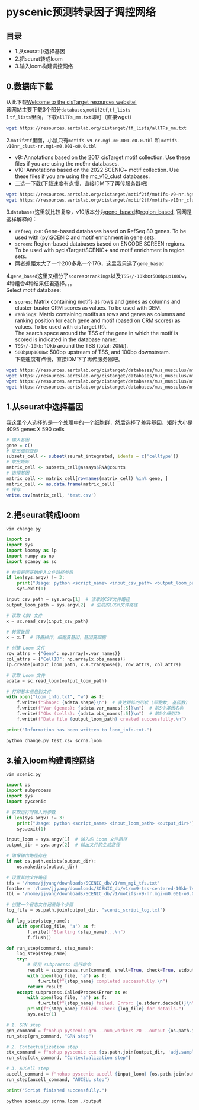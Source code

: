 # pyscenic预测转录因子调控网络
## 目录 ####
- 1.从seurat中选择基因
- 2.把seurat转成loom
- 3.输入loom构建调控网络

## 0.数据库下载 ####
从此下载[Welcome to the cisTarget resources website!](https://resources.aertslab.org/cistarget/)    
该网站主要下载3个部分`databases`,`motif2tf`,`tf_lists`    
1.`tf_lists`里面，下载`allTFs_mm.txt`即可（直接wget）    
```bash
wget https://resources.aertslab.org/cistarget/tf_lists/allTFs_mm.txt
```

2.`motif2tf`里面，小鼠只有`motifs-v9-nr.mgi-m0.001-o0.0.tbl` 和 `motifs-v10nr_clust-nr.mgi-m0.001-o0.0.tbl`    
- v9: Annotations based on the 2017 cisTarget motif collection. Use these files if you are using the mc9nr databases.    
- v10: Annotations based on the 2022 SCENIC+ motif collection. Use these files if you are using the mc_v10_clust databases.
- 二选一下载(下载速度有点慢，直接IDM下了再传服务器吧)    
```bash
wget https://resources.aertslab.org/cistarget/motif2tf/motifs-v9-nr.hgnc-m0.001-o0.0.tbl
wget https://resources.aertslab.org/cistarget/motif2tf/motifs-v10nr_clust-nr.mgi-m0.001-o0.0.tbl
```

3.`databases`这里就比较复杂，v10版本分为[gene_based](https://resources.aertslab.org/cistarget/databases/mus_musculus/mm10/refseq_r80/mc_v10_clust/gene_based/)和[region_based](https://resources.aertslab.org/cistarget/databases/mus_musculus/mm10/screen/mc_v10_clust/region_based/), 官网是这样解释的：    
- `refseq_r80`: Gene-based databases based on RefSeq 80 genes. To be used with (py)SCENIC and motif enrichment in gene sets.    
- `screen`: Region-based databases based on ENCODE SCREEN regions. To be used with pycisTarget/SCENIC+ and motif enrichment in region sets.    
- 两者差距太大了一个200多兆一个17G，这里我只选了`gene_based`
 
4.`gene_based`这里又细分了`scores`or`rankings`以及`TSS+/-10kb`or`500bpUp100Dw`，4种组合4种结果任君选择。。。    
Select motif database:    
- `scores`: Matrix containing motifs as rows and genes as columns and cluster-buster CRM scores as values. To be used with DEM.    
- `rankings`: Matrix containing motifs as rows and genes as columns and ranking position for each gene and motif (based on CRM scores) as values. To be used with cisTarget (R).    
The search space around the TSS of the gene in which the motif is scored is indicated in the database name:    
- `TSS+/-10kb`: 10kb around the TSS (total: 20kb).    
- `500bpUp100Dw`: 500bp upstream of TSS, and 100bp downstream.     
下载速度有点慢，直接IDM下了再传服务器吧。    
```bash
wget https://resources.aertslab.org/cistarget/databases/mus_musculus/mm10/refseq_r80/mc_v10_clust/gene_based/mm10_10kbp_up_10kbp_down_full_tx_v10_clust.genes_vs_motifs.rankings.feather
wget https://resources.aertslab.org/cistarget/databases/mus_musculus/mm10/refseq_r80/mc_v10_clust/gene_based/mm10_10kbp_up_10kbp_down_full_tx_v10_clust.genes_vs_motifs.scores.feather
wget https://resources.aertslab.org/cistarget/databases/mus_musculus/mm10/refseq_r80/mc_v10_clust/gene_based/mm10_500bp_up_100bp_down_full_tx_v10_clust.genes_vs_motifs.rankings.feather
wget https://resources.aertslab.org/cistarget/databases/mus_musculus/mm10/refseq_r80/mc_v10_clust/gene_based/mm10_500bp_up_100bp_down_full_tx_v10_clust.genes_vs_motifs.scores.feather
```

## 1.从seurat中选择基因 ####
我这里个人选择的是一个处理中的一个细胞群，然后选择了差异基因，矩阵大小是4095 genes X 590 cells
```r
# 输入基因
gene = c()
# 取出细胞亚群
subsets_cell <- subset(seurat_integrated, idents = c('celltype'))
# 取出矩阵
matrix_cell <- subsets_cell@assays$RNA@counts
# 选择基因
matrix_cell <- matrix_cell[rownames(matrix_cell) %in% gene, ]
matrix_cell <- as.data.frame(matrix_cell)
# 保存
write.csv(matrix_cell, 'test.csv')
```
## 2.把seurat转成loom ####
```
vim change.py
```
```python
import os
import sys
import loompy as lp
import numpy as np
import scanpy as sc

# 检查是否正确传入文件路径参数
if len(sys.argv) != 3:
    print("Usage: python <script_name> <input_csv_path> <output_loom_path>")
    sys.exit(1)

input_csv_path = sys.argv[1]  # 读取的CSV文件路径
output_loom_path = sys.argv[2]  # 生成的LOOM文件路径

# 读取 CSV 文件
x = sc.read_csv(input_csv_path)

# 转置数据
x = x.T  # 转置操作，细胞变基因，基因变细胞

# 创建 Loom 文件
row_attrs = {"Gene": np.array(x.var_names)}
col_attrs = {"CellID": np.array(x.obs_names)}
lp.create(output_loom_path, x.X.transpose(), row_attrs, col_attrs)

# 读取 Loom 文件
adata = sc.read_loom(output_loom_path)

# 打印基本信息到文件
with open("loom_info.txt", "w") as f:
    f.write(f"Shape: {adata.shape}\n")  # 表达矩阵的形状 (细胞数, 基因数)
    f.write(f"Var (genes): {adata.var_names[:5]}\n")  # 前5个基因名称
    f.write(f"Obs (cells): {adata.obs_names[:5]}\n")  # 前5个细胞ID
    f.write(f"Data file {output_loom_path} created successfully.\n")

print("Information has been written to loom_info.txt.")
```
```bash
python change.py test.csv scrna.loom
```
## 3.输入loom构建调控网络 ####
```
vim scenic.py
```
```python
import os
import subprocess
import sys
import pyscenic

# 获取运行时输入的参数
if len(sys.argv) != 3:
    print("Usage: python <script_name> <input_loom_path> <output_dir>")
    sys.exit(1)

input_loom = sys.argv[1]  # 输入的 Loom 文件路径
output_dir = sys.argv[2]  # 输出文件的生成路径

# 确保输出路径存在
if not os.path.exists(output_dir):
    os.makedirs(output_dir)

# 设置其他文件路径
tfs = '/home/jjyang/downloads/SCENIC_db/v1/mm_mgi_tfs.txt'
feather = '/home/jjyang/downloads/SCENIC_db/v1/mm9-tss-centered-10kb-7species.mc9nr.feather'
tbl = '/home/jjyang/downloads/SCENIC_db/v1/motifs-v9-nr.mgi-m0.001-o0.0.tbl'

# 创建一个日志文件记录每个步骤
log_file = os.path.join(output_dir, "scenic_script_log.txt")

def log_step(step_name):
    with open(log_file, 'a') as f:
        f.write(f"Starting {step_name}...\n")
        f.flush()

def run_step(command, step_name):
    log_step(step_name)
    try:
        # 使用 subprocess 运行命令
        result = subprocess.run(command, shell=True, check=True, stdout=subprocess.PIPE, stderr=subprocess.PIPE)
        with open(log_file, 'a') as f:
            f.write(f"{step_name} completed successfully.\n")
        return result
    except subprocess.CalledProcessError as e:
        with open(log_file, 'a') as f:
            f.write(f"{step_name} failed. Error: {e.stderr.decode()}\n")
        print(f"{step_name} failed. Check {log_file} for details.")
        sys.exit(1)

# 1. GRN step
grn_command = f"nohup pyscenic grn --num_workers 20 --output {os.path.join(output_dir, 'adj.sample.tsv')} --method grnboost2 {input_loom} {tfs} &"
run_step(grn_command, "GRN step")

# 2. Contextualization step
ctx_command = f"nohup pyscenic ctx {os.path.join(output_dir, 'adj.sample.tsv')} {feather} --annotations_fname {tbl} --expression_mtx_fname {input_loom} --mode 'dask_multiprocessing' --output {os.path.join(output_dir, 'reg.csv')} --num_workers 30 --mask_dropouts &"
run_step(ctx_command, "Contextualization step")

# 3. AUCell step
aucell_command = f"nohup pyscenic aucell {input_loom} {os.path.join(output_dir, 'reg.csv')} --output {os.path.join(output_dir, 'out_SCENIC.loom')} --num_workers 3"
run_step(aucell_command, "AUCELL step")

print("Script finished successfully.")
```
```bash
python scenic.py scrna.loom ./output
```


